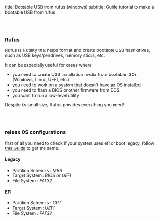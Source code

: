 title: Bootable USB from rufus (windows)
subtitle: Guide tutorial to make a bootable USB from rufus

<br>
<br>

### Rufus
Rufus is a utility that helps format and create bootable USB flash drives, such as USB keys/pendrives, memory sticks, etc.

It can be especially useful for cases where:

- you need to create USB installation media from bootable ISOs (Windows, Linux, UEFI, etc.)
- you need to work on a system that doesn't have an OS installed
- you need to flash a BIOS or other firmware from DOS
- you want to run a low-level utility

Despite its small size, Rufus provides everything you need!

<br>
<br>

### releax OS configurations
first of all you need to check if your system uses efi or boot legacy, follow [this Guide](https://www.tenforums.com/tutorials/85195-check-if-windows-10-using-uefi-legacy-bios.html) to get the same.

#### Legacy
- Partition Schemas : *MBR*
- Target System : *BIOS or UEFI*
- File System : *FAT32*

#### EFI
- Partition Schemas : *GPT*
- Target System : *UEFI*
- File System : *FAT32*
